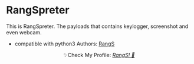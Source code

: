 # RangSpreter
This is RangSpreter. The payloads that contains keylogger, screenshot and even webcam.

- compatible with python3
Authors: [RangS](mailto:rangga19sj@gmail.com)
<p align="center">✨Check My Profile: <a href="https://nikolaskama.me/kickthemout-v2-0/"><i>RangS! 🎉</i></a></p>
    
